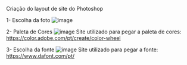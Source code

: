 Criação do layout de site do Photoshop

1- Escolha da foto
![image](https://user-images.githubusercontent.com/79605467/140671882-e76646d2-554c-49af-963b-f05c6a8f72b3.png)

2- Paleta de Cores
![image](https://user-images.githubusercontent.com/79605467/140671919-dab8eceb-c067-478a-bdbd-a5e996864de3.png)
Site utilizado para pegar a paleta de cores: https://color.adobe.com/pt/create/color-wheel

3- Escolha da fonte
![image](https://user-images.githubusercontent.com/79605467/140672433-e485c590-9fd5-4d09-99d3-4c796f12c368.png)
Site utilizado para pegar a fonte: https://www.dafont.com/pt/
